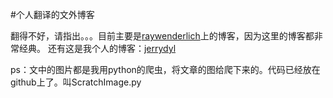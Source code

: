 #个人翻译的文外博客

翻得不好，请指出。。。目前主要是[raywenderlich](http://www.raywenderlich.com/)上的博客，因为这里的博客都非常经典。
还有这是我个人的博客：[jerrydyl](http://blog.csdn.net/jerryjqq)

ps：文中的图片都是我用python的爬虫，将文章的图给爬下来的。代码已经放在github上了。叫ScratchImage.py